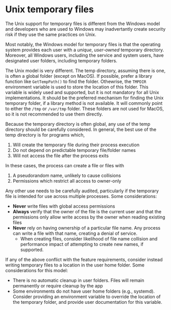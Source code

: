 
# Unix temporary files

The Unix support for temporary files is different from the Windows model and developers who 
are used to Windows may inadvertantly create security risk if they use the same practices on Unix. 

Most notably, the Windows model for temporary files is that the operating system provides each user with a *unique*, *user-owned* temporary directory. 
Moreover, all Windows users, including the service and system users, have designated user folders, including temporary folders.

The Unix model is very different. The temp directory, assuming there is one, is often a global folder (except on MacOS).
If possible, prefer a library function like `GetTempPath()` to find the folder. Othewrise,
the `TMPDIR` environment variable is used to store the location of this folder. This variable is
widely used and supported, but it is not mandatory for all Unix implementations. It should be the preferred
mechanism for finding the Unix temporary folder, if a library method is not available. It will commonly
point to either the `/tmp` or `/var/tmp` folder. These folders are not used for MacOS, so it is not recommended
to use them directly.

Because the temporary directory is often global, any use of the temp directory should be carefully
considered. In general, the best use of the temp directory is for programs which,

1. Will create the temporary file during their process execution
1. Do not depend on predictable temporary file/folder names
1. Will not access the file after the process exits

In these cases, the process can create a file or files with
  1. A pseudorandom name, unlikely to cause collisions
  1. Permissions which restrict all access to owner-only
  
Any other use needs to be carefully audited, particularly if the temporary file is intended for use across
multiple processes. Some considerations:

- **Never** write files with global access permissions
- **Always** verify that the owner of the file is the current user and that the permissions
  only allow write access by the owner when reading existing files
- **Never** rely on having ownership of a particular file name. Any process can write a file with that name,
  creating a denial of service.
  - When creating files, consider likelihood of file name collision and performance impact of attempting
    to create new names, if supported.
    
 If any of the above conflict with the feature requirements, consider instead writing temporary files to a
 location in the user home folder. Some considerations for this model:
 
 - There is no automatic cleanup in user folders. Files will remain permanently or require cleanup by the app
 - Some environments do not have user home folders (e.g., systemd). Consider providing an environment variable
   to override the location of the temporary folder, and provide user documentation for this variable. 
